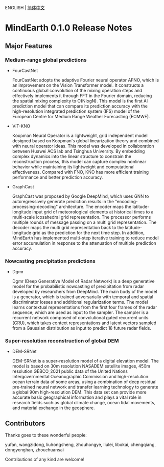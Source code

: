 ENGLISH | [简体中文](RELEASE_CN.md)

# MindEarth 0.1.0 Release Notes

## Major Features

### Medium-range global predictions

* FourCastNet

    FourCastNet adopts the adaptive Fourier neural operator AFNO, which is an improvement on the Vision Transformer model. It constructs a continuous global convolution of the mixing operation steps and effectively implements it through FFT in the Fourier domain, reducing the spatial mixing complexity to O(NlogN). This model is the first AI prediction model that can compare its prediction accuracy with the high-resolution integrated prediction system (IFS) model of the European Centre for Medium Range Weather Forecasting (ECMWF).

* ViT-KNO

    Koopman Neural Operator is a lightweight, grid independent model designed based on Koopman's global linearization theory and combined with neural operator ideas. This model was developed in collaboration between Huawei ACS lab and Tsinghua University. By embedding complex dynamics into the linear structure to constrain the reconstruction process, this model can capture complex nonlinear behavior while maintaining its lightweight and computational effectiveness. Compared with FNO, KNO has more efficient training performance and better prediction accuracy.

* GraphCast

    GraphCast was proposed by Google DeepMind, which uses GNN to autoregressively generate prediction results in the "encoding-processing-decoding" architecture. The encoder maps the latitude-longitude input grid of meteorological elements at historical times to a multi-scale icosahedral grid representation. The processor performs multiple rounds of message passing on a multi grid representation. The decoder maps the multi grid representation back to the latitude-longitude grid as the prediction for the next time step. In addition, MindEarth has implemented multi-step iterative training to reduce model error accumulation in response to the attenuation of multiple prediction accuracy.

### Nowcasting precipitation predictions

* Dgmr

    Dgmr (Deep Generative Model of Radar Network) is a deep generative model for the probabilistic nowcasting of precipitation from radar developed by researchers from DeepMind. The main body of the model is a generator, which is trained adversarially with temporal and spatial discriminator losses and additional regularization terms. The model learns contextual representations from the first four frames of the radar sequence, which are used as input to the sampler. The sampler is a recurrent network composed of convolutional gated recurrent units (GRU), which takes context representations and latent vectors sampled from a Gaussian distribution as input to predict 18 future radar fields.

### Super-resolution reconstruction of global DEM

* DEM-SRNet

    DEM-SRNet is a super-resolution model of a digital elevation model. The model is based on 30m resolution NASADEM satellite images, 450m resolution GEBCO_2021 public data of the United Nations Intergovernmental Oceanographic Commission and high-resolution ocean terrain data of some areas, using a combination of deep residual pre-trained neural network and transfer learning technology to generate a global 90m high-resolution DEM. This data set can provide more accurate basic geographical information and plays a vital role in research fields such as global climate change, ocean tidal movements, and material exchange in the geosphere.

## Contributors

Thanks goes to these wonderful people:

yufan, wangzidong, liuhongsheng, zhouhongye, liulei, libokai, chengqiang, dongyonghan, zhouchuansai

Contributions of any kind are welcome!
